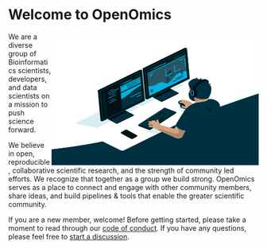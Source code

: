 # Welcome to OpenOmics

<img align="right" alt="GIF" src="https://github.com/OpenOmics/.github/blob/main/assets/code.gif?raw=true" width="417" height="267" />

We are a diverse group of Bioinformatics scientists, developers, and data scientists on a mission to push science forward.

We believe in open, reproducible, collaborative scientific research, and the strength of community led efforts. We recognize that together as a group we build strong. OpenOmics serves as a place to connect and engage with other community members, share ideas, and build pipelines & tools that enable the greater scientific community. 

If you are a new member, welcome! Before getting started, please take a moment to read through our [code of conduct](https://github.com/OpenOmics/.github/blob/main/CODE_OF_CONDUCT.md). If you have any questions, please feel free to [start a discussion](https://github.com/orgs/OpenOmics/discussions).
